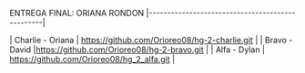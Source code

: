 ENTREGA FINAL: ORIANA RONDON
|-------------------------------------------------|

| Charlie - Oriana | https://github.com/Orioreo08/hg-2-charlie.git |
| Bravo - David |https://github.com/Orioreo08/hg-2-bravo.git  |
| Alfa - Dylan | https://github.com/Orioreo08/hg_2_alfa.git |

